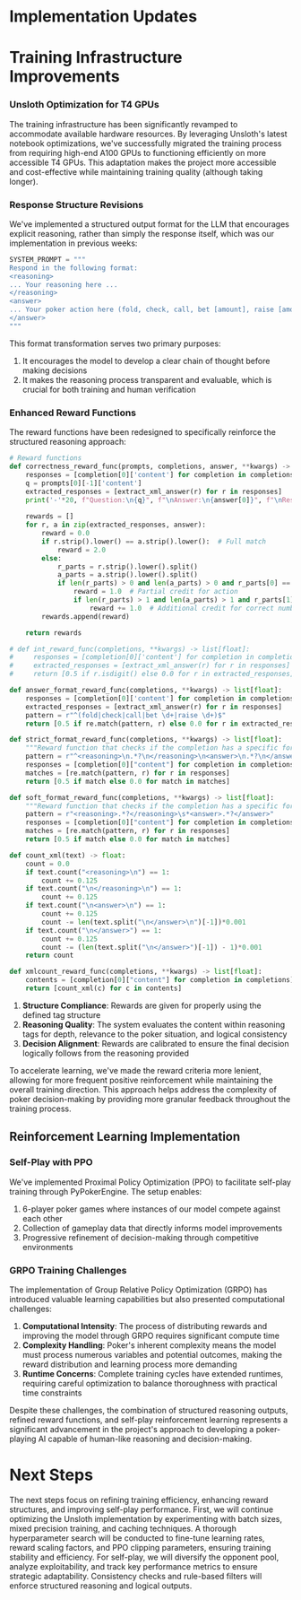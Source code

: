 # Implementation Updates

# Training Infrastructure Improvements

### Unsloth Optimization for T4 GPUs
The training infrastructure has been significantly revamped to accommodate available hardware resources. By leveraging Unsloth's latest notebook optimizations, we've successfully migrated the training process from requiring high-end A100 GPUs to functioning efficiently on more accessible T4 GPUs. This adaptation makes the project more accessible and cost-effective while maintaining training quality (although taking longer).

### Response Structure Revisions
We've implemented a structured output format for the LLM that encourages explicit reasoning, rather than simply the response itself, which was our implementation in previous weeks:


```python
SYSTEM_PROMPT = """
Respond in the following format:
<reasoning>
... Your reasoning here ...
</reasoning>
<answer>
... Your poker action here (fold, check, call, bet [amount], raise [amount]) ...
</answer>
"""
```

This format transformation serves two primary purposes:
1. It encourages the model to develop a clear chain of thought before making decisions
2. It makes the reasoning process transparent and evaluable, which is crucial for both training and human verification

### Enhanced Reward Functions
The reward functions have been redesigned to specifically reinforce the structured reasoning approach:

```python
# Reward functions
def correctness_reward_func(prompts, completions, answer, **kwargs) -> list[float]:
    responses = [completion[0]['content'] for completion in completions]
    q = prompts[0][-1]['content']
    extracted_responses = [extract_xml_answer(r) for r in responses]
    print('-'*20, f"Question:\n{q}", f"\nAnswer:\n{answer[0]}", f"\nResponse:\n{responses[0]}", f"\nExtracted:\n{extracted_responses[0]}")
      
    rewards = []
    for r, a in zip(extracted_responses, answer):
        reward = 0.0
        if r.strip().lower() == a.strip().lower():  # Full match
            reward = 2.0
        else:
            r_parts = r.strip().lower().split()
            a_parts = a.strip().lower().split()
            if len(r_parts) > 0 and len(a_parts) > 0 and r_parts[0] == a_parts[0] and r_parts[0] in ("bet", "call"):  # Partial match
                reward = 1.0  # Partial credit for action
                if len(r_parts) > 1 and len(a_parts) > 1 and r_parts[1] == a_parts[1]:
                    reward += 1.0  # Additional credit for correct number
        rewards.append(reward)

    return rewards

# def int_reward_func(completions, **kwargs) -> list[float]:
#     responses = [completion[0]['content'] for completion in completions]
#     extracted_responses = [extract_xml_answer(r) for r in responses]
#     return [0.5 if r.isdigit() else 0.0 for r in extracted_responses]

def answer_format_reward_func(completions, **kwargs) -> list[float]:
    responses = [completion[0]['content'] for completion in completions]
    extracted_responses = [extract_xml_answer(r) for r in responses]
    pattern = r"^(fold|check|call|bet \d+|raise \d+)$"
    return [0.5 if re.match(pattern, r) else 0.0 for r in extracted_responses]

def strict_format_reward_func(completions, **kwargs) -> list[float]:
    """Reward function that checks if the completion has a specific format."""
    pattern = r"^<reasoning>\n.*?\n</reasoning>\n<answer>\n.*?\n</answer>\n$"
    responses = [completion[0]["content"] for completion in completions]
    matches = [re.match(pattern, r) for r in responses]
    return [0.5 if match else 0.0 for match in matches]

def soft_format_reward_func(completions, **kwargs) -> list[float]:
    """Reward function that checks if the completion has a specific format."""
    pattern = r"<reasoning>.*?</reasoning>\s*<answer>.*?</answer>"
    responses = [completion[0]["content"] for completion in completions]
    matches = [re.match(pattern, r) for r in responses]
    return [0.5 if match else 0.0 for match in matches]

def count_xml(text) -> float:
    count = 0.0
    if text.count("<reasoning>\n") == 1:
        count += 0.125
    if text.count("\n</reasoning>\n") == 1:
        count += 0.125
    if text.count("\n<answer>\n") == 1:
        count += 0.125
        count -= len(text.split("\n</answer>\n")[-1])*0.001
    if text.count("\n</answer>") == 1:
        count += 0.125
        count -= (len(text.split("\n</answer>")[-1]) - 1)*0.001
    return count

def xmlcount_reward_func(completions, **kwargs) -> list[float]:
    contents = [completion[0]["content"] for completion in completions]
    return [count_xml(c) for c in contents]
```

1. **Structure Compliance**: Rewards are given for properly using the defined tag structure
2. **Reasoning Quality**: The system evaluates the content within reasoning tags for depth, relevance to the poker situation, and logical consistency
3. **Decision Alignment**: Rewards are calibrated to ensure the final decision logically follows from the reasoning provided

To accelerate learning, we've made the reward criteria more lenient, allowing for more frequent positive reinforcement while maintaining the overall training direction. This approach helps address the complexity of poker decision-making by providing more granular feedback throughout the training process.

## Reinforcement Learning Implementation

### Self-Play with PPO
We've implemented Proximal Policy Optimization (PPO) to facilitate self-play training through PyPokerEngine. The setup enables:

1. 6-player poker games where instances of our model compete against each other
2. Collection of gameplay data that directly informs model improvements
3. Progressive refinement of decision-making through competitive environments

### GRPO Training Challenges
The implementation of Group Relative Policy Optimization (GRPO) has introduced valuable learning capabilities but also presented computational challenges:

1. **Computational Intensity**: The process of distributing rewards and improving the model through GRPO requires significant compute time
2. **Complexity Handling**: Poker's inherent complexity means the model must process numerous variables and potential outcomes, making the reward distribution and learning process more demanding
3. **Runtime Concerns**: Complete training cycles have extended runtimes, requiring careful optimization to balance thoroughness with practical time constraints

Despite these challenges, the combination of structured reasoning outputs, refined reward functions, and self-play reinforcement learning represents a significant advancement in the project's approach to developing a poker-playing AI capable of human-like reasoning and decision-making.

# Next Steps
The next steps focus on refining training efficiency, enhancing reward structures, and improving self-play performance. First, we will continue optimizing the Unsloth implementation by experimenting with batch sizes, mixed precision training, and caching techniques. A thorough hyperparameter search will be conducted to fine-tune learning rates, reward scaling factors, and PPO clipping parameters, ensuring training stability and efficiency. For self-play, we will diversify the opponent pool, analyze exploitability, and track key performance metrics to ensure strategic adaptability. Consistency checks and rule-based filters will enforce structured reasoning and logical outputs.

